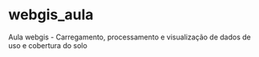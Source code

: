 # webgis_aula
Aula webgis - Carregamento, processamento e visualização de dados de uso e cobertura do solo
